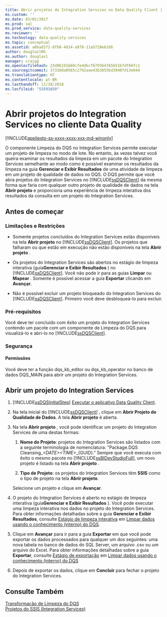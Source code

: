 ```yaml
---
title: Abrir projetos do Integration Services no Data Quality Client | Microsoft Docs
ms.custom: ''
ms.date: 03/01/2017
ms.prod: sql
ms.prod_service: data-quality-services
ms.reviewer: ''
ms.technology: data-quality-services
ms.topic: conceptual
ms.assetid: a8bad2f1-8fb0-4d14-a978-11a5720e62d6
author: douglaslMS
ms.author: douglasl
manager: craigg
ms.openlocfilehash: 23d86191b60cfe4dbcf6793b4765b51b7df66fc1
ms.sourcegitcommit: 37310da0565c2792aae43b3855bd3948fd13e044
ms.translationtype: HT
ms.contentlocale: pt-BR
ms.lasthandoff: 12/18/2018
ms.locfileid: "53591650"
---
```

# <a name="open-integration-services-projects-in-data-quality-client"></a>Abrir projetos do Integration Services no cliente Data Quality

[!INCLUDE[appliesto-ss-xxxx-xxxx-xxx-md-winonly](../includes/appliesto-ss-xxxx-xxxx-xxx-md-winonly.md)]

  O componente Limpeza do DQS no Integration Services permite executar um projeto de limpeza no modo de lote. No entanto, às vezes talvez você queira examinar os resultados da limpeza em um pacote do Integration Services semelhante ao modo como é possível examinar os resultados da limpeza na guia **Gerenciar e Exibir Resultados** de uma atividade de limpeza em um projeto de qualidade de dados no DQS. O DQS permite que você abra projetos do Integration Services no [!INCLUDE[ssDQSClient](../includes/ssdqsclient-md.md)] da mesma forma que faria com qualquer outro projeto de qualidade de dados na tela **Abrir projeto** e proporciona uma experiência de limpeza interativa dos resultados da consulta em um projeto do Integration Services.  
  
##  <a name="BeforeYouBegin"></a> Antes de começar  
  
###  <a name="LimitationsRestrictions"></a> Limitações e Restrições  
  
-   Somente projetos concluídos do Integration Services estão disponíveis na tela **Abrir projeto** no [!INCLUDE[ssDQSClient](../includes/ssdqsclient-md.md)]. Os projetos que falharam ou que estão em execução não estão disponíveis na tela **Abrir projeto** .  
  
-   Os projetos do Integration Services são abertos no estágio de limpeza interativa (guia**Gerenciar e Exibir Resultados** ) no [!INCLUDE[ssDQSClient](../includes/ssdqsclient-md.md)]. Você não pode ir para as guias **Limpar** ou **Mapear** . Somente é possível acessar a guia **Exportar** clicando em **Avançar**.  
  
-   Não é possível excluir um projeto bloqueado do Integration Services do [!INCLUDE[ssDQSClient](../includes/ssdqsclient-md.md)]. Primeiro você deve desbloqueá-lo para excluir.  
  
###  <a name="Prerequisites"></a> Pré-requisitos  
 Você deve ter concluído com êxito um projeto do Integration Services contendo um pacote com um componente de Limpeza do DQS para visualizá-lo e abri-lo no [!INCLUDE[ssDQSClient](../includes/ssdqsclient-md.md)].  
  
###  <a name="Security"></a> Segurança  
  
####  <a name="Permissions"></a> Permissões  
 Você deve ter a função dqs_kb_editor ou dqs_kb_operator no banco de dados DQS_MAIN para abrir um projeto do Integration Services.  
  
  
##  <a name="Open"></a> Abrir um projeto do Integration Services  
  
1.  [!INCLUDE[ssDQSInitialStep](../includes/ssdqsinitialstep-md.md)] [Executar o aplicativo Data Quality Client](../data-quality-services/run-the-data-quality-client-application.md).  
  
2.  Na tela inicial do [!INCLUDE[ssDQSClient](../includes/ssdqsclient-md.md)] , clique em **Abrir Projeto de Qualidade de Dados**. A tela **Abrir projeto** é aberta.  
  
3.  Na tela **Abrir projeto** , você pode identificar um projeto do Integration Services de uma destas formas:  
  
    1.  **Nome do Projeto**: projetos do Integration Services são listados com a seguinte terminologia de nomenclatura: "Package.DQS Cleansing_*\<DATE>\<TIME>*_{GUID}." Sempre que você executa com êxito o mesmo pacote no [!INCLUDE[ssBIDevStudioFull](../includes/ssbidevstudiofull-md.md)], um novo projeto é listado na tela **Abrir projeto** .  
  
    2.  **Tipo de Projeto**: os projetos do Integration Services têm **SSIS** como o tipo de projeto na tela **Abrir projeto**.  
  
     Selecione um projeto e clique em **Avançar**.  
  
4.  O projeto do Integration Services é aberto no estágio de limpeza interativa (guia**Gerenciar e Exibir Resultados** ). Você pode executar uma limpeza interativa nos dados no projeto do Integration Services. Para obter informações detalhadas sobre a guia **Gerenciar e Exibir Resultados**, consulte [Estágio de limpeza interativa](../data-quality-services/cleanse-data-using-dqs-internal-knowledge.md#Interactive) em [Limpar dados usando o conhecimento &#40;interno&#41; do DQS](../data-quality-services/cleanse-data-using-dqs-internal-knowledge.md).  
  
5.  Clique em **Avançar** para ir para a guia **Exportar** em que você pode exportar os dados processados para qualquer um dos seguintes: uma nova tabela no banco de dados do SQL Server, um arquivo .csv ou um arquivo do Excel. Para obter informações detalhadas sobre a guia **Exportar**, consulte [Estágio de exportação](../data-quality-services/cleanse-data-using-dqs-internal-knowledge.md#Export) em [Limpar dados usando o conhecimento &#40;interno&#41; do DQS](../data-quality-services/cleanse-data-using-dqs-internal-knowledge.md)  
  
6.  Depois de exportar os dados, clique em **Concluir** para fechar o projeto do Integration Services.  

  
## <a name="see-also"></a>Consulte Também  
 [Transformação de Limpeza do DQS](../integration-services/data-flow/transformations/dqs-cleansing-transformation.md)   
 [Projetos do SSIS (Integration Services)](../integration-services/integration-services-ssis-projects-and-solutions.md)  
  
  
